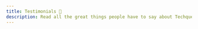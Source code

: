 ```yaml
---
title: Testimonials 💌️
description: Read all the great things people have to say about Techqueria!
---
```

